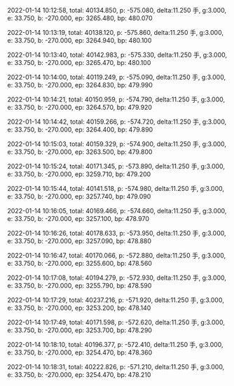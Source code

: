 2022-01-14 10:12:58, total: 40134.850, p: -575.080, delta:11.250 手, g:3.000, e: 33.750, b: -270.000, ep: 3265.480, bp: 480.070

2022-01-14 10:13:19, total: 40138.120, p: -575.860, delta:11.250 手, g:3.000, e: 33.750, b: -270.000, ep: 3264.940, bp: 480.100

2022-01-14 10:13:40, total: 40142.983, p: -575.330, delta:11.250 手, g:3.000, e: 33.750, b: -270.000, ep: 3265.470, bp: 480.100

2022-01-14 10:14:00, total: 40119.249, p: -575.090, delta:11.250 手, g:3.000, e: 33.750, b: -270.000, ep: 3264.830, bp: 479.990

2022-01-14 10:14:21, total: 40150.959, p: -574.790, delta:11.250 手, g:3.000, e: 33.750, b: -270.000, ep: 3264.570, bp: 479.920

2022-01-14 10:14:42, total: 40159.266, p: -574.720, delta:11.250 手, g:3.000, e: 33.750, b: -270.000, ep: 3264.400, bp: 479.890

2022-01-14 10:15:03, total: 40159.329, p: -574.900, delta:11.250 手, g:3.000, e: 33.750, b: -270.000, ep: 3263.500, bp: 479.800

2022-01-14 10:15:24, total: 40171.345, p: -573.890, delta:11.250 手, g:3.000, e: 33.750, b: -270.000, ep: 3259.710, bp: 479.200

2022-01-14 10:15:44, total: 40141.518, p: -574.980, delta:11.250 手, g:3.000, e: 33.750, b: -270.000, ep: 3257.740, bp: 479.090

2022-01-14 10:16:05, total: 40169.466, p: -574.660, delta:11.250 手, g:3.000, e: 33.750, b: -270.000, ep: 3257.100, bp: 478.970

2022-01-14 10:16:26, total: 40178.633, p: -573.950, delta:11.250 手, g:3.000, e: 33.750, b: -270.000, ep: 3257.090, bp: 478.880

2022-01-14 10:16:47, total: 40170.066, p: -572.880, delta:11.250 手, g:3.000, e: 33.750, b: -270.000, ep: 3255.600, bp: 478.560

2022-01-14 10:17:08, total: 40194.279, p: -572.930, delta:11.250 手, g:3.000, e: 33.750, b: -270.000, ep: 3255.790, bp: 478.590

2022-01-14 10:17:29, total: 40237.216, p: -571.920, delta:11.250 手, g:3.000, e: 33.750, b: -270.000, ep: 3253.200, bp: 478.140

2022-01-14 10:17:49, total: 40171.598, p: -572.620, delta:11.250 手, g:3.000, e: 33.750, b: -270.000, ep: 3253.700, bp: 478.290

2022-01-14 10:18:10, total: 40196.377, p: -572.410, delta:11.250 手, g:3.000, e: 33.750, b: -270.000, ep: 3254.470, bp: 478.360

2022-01-14 10:18:31, total: 40222.826, p: -571.210, delta:11.250 手, g:3.000, e: 33.750, b: -270.000, ep: 3254.470, bp: 478.210